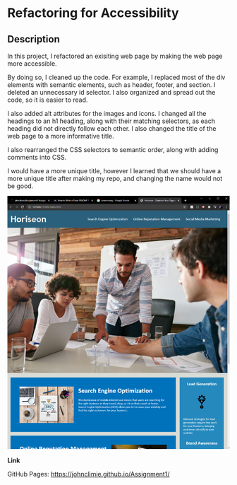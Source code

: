 # Refactoring for Accessibility

## Description

In this project, I refactored an exisiting web page by making the web page more accessible.

By doing so, I cleaned up the code. For example, I replaced most of the div elements with semantic elements, such as header, footer, and section. I deleted an unnecessary id selector. I also organized and spread out the code, so it is easier to read.

I also added alt attributes for the images and icons. I changed all the headings to an h1 heading, along with their matching selectors, as each heading did not directly follow each other. I also changed the title of the web page to a more informative title.

I also rearranged the CSS selectors to semantic order, along with adding comments into CSS.

I would have a more unique title, however I learned that we should have a more unique title after making my repo, and changing the name would not be good.

![](./assets/images/Screenshot(55).png)

**Link**

GitHub Pages: https://johnclimie.github.io/Assignment1/